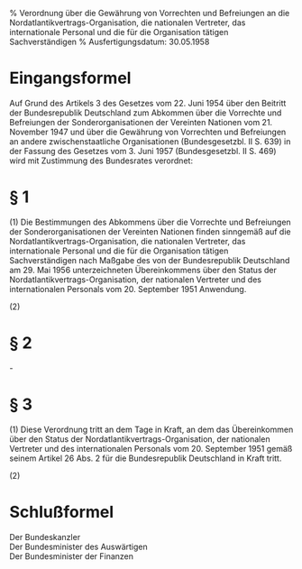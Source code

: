 % Verordnung über die Gewährung von Vorrechten und Befreiungen an die Nordatlantikvertrags-Organisation, die nationalen Vertreter, das internationale Personal und die für die Organisation tätigen Sachverständigen
% Ausfertigungsdatum: 30.05.1958
 
# Eingangsformel

Auf Grund des Artikels 3 des Gesetzes vom 22. Juni 1954 über den Beitritt der Bundesrepublik Deutschland zum Abkommen über die Vorrechte und Befreiungen der Sonderorganisationen der Vereinten Nationen vom 21. November 1947 und über die Gewährung von Vorrechten und Befreiungen an andere zwischenstaatliche Organisationen (Bundesgesetzbl. II S. 639) in der Fassung des Gesetzes vom 3. Juni 1957 (Bundesgesetzbl. II S. 469) wird mit Zustimmung des Bundesrates verordnet:

# § 1

(1) Die Bestimmungen des Abkommens über die Vorrechte und Befreiungen der Sonderorganisationen der Vereinten Nationen finden sinngemäß auf die Nordatlantikvertrags-Organisation, die nationalen Vertreter, das internationale Personal und die für die Organisation tätigen Sachverständigen nach Maßgabe des von der Bundesrepublik Deutschland am 29. Mai 1956 unterzeichneten Übereinkommens über den Status der Nordatlantikvertrags-Organisation, der nationalen Vertreter und des internationalen Personals vom 20. September 1951 Anwendung.

(2)

# § 2

\-

# § 3

(1) Diese Verordnung tritt an dem Tage in Kraft, an dem das Übereinkommen über den Status der Nordatlantikvertrags-Organisation, der nationalen Vertreter und des internationalen Personals vom 20. September 1951 gemäß seinem Artikel 26 Abs. 2 für die Bundesrepublik Deutschland in Kraft tritt.

(2)

# Schlußformel

Der Bundeskanzler  
Der Bundesminister des Auswärtigen  
Der Bundesminister der Finanzen
